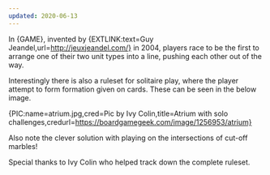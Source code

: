 ```yaml
---
updated: 2020-06-13
---
```


In {GAME}, invented by {EXTLINK:text=Guy Jeandel,url=http://jeuxjeandel.com/} in 2004, players race to be the first to arrange one of their two unit types into a line, pushing each other out of the way.

Interestingly there is also a ruleset for solitaire play, where the player attempt to form formation given on cards. These can be seen in the below image.

{PIC:name=atrium.jpg,cred=Pic by Ivy Colin,title=Atrium with solo challenges,credurl=https://boardgamegeek.com/image/1256953/atrium}

Also note the clever solution with playing on the intersections of cut-off marbles!

Special thanks to Ivy Colin who helped track down the complete ruleset.
